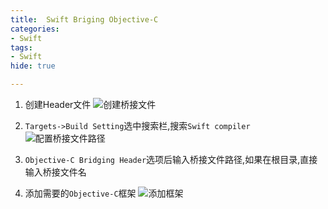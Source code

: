 ```yaml
---
title:  Swift Briging Objective-C
categories:
- Swift
tags: 
- Swift
hide: true

---
```


1. 创建Header文件
 ![创建桥接文件](https://upload-images.jianshu.io/upload_images/3340896-4d064cca705440a5.png?imageMogr2/auto-orient/strip%7CimageView2/2/w/1240)
2. ```Targets->Build Setting```选中搜索栏,搜索```Swift compiler```
![配置桥接文件路径](https://upload-images.jianshu.io/upload_images/3340896-f4e4a89033693caf.png?imageMogr2/auto-orient/strip%7CimageView2/2/w/1240)
3. ```Objective-C Bridging Header```选项后输入桥接文件路径,如果在根目录,直接输入桥接文件名

4. 添加需要的```Objective-C```框架
![添加框架](https://upload-images.jianshu.io/upload_images/3340896-5d6adf47bd8106ac.png?imageMogr2/auto-orient/strip%7CimageView2/2/w/1240)





